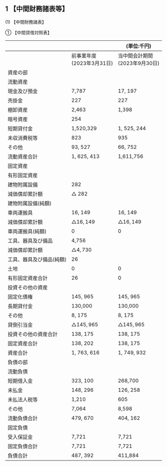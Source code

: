 ## 1 【中間財務諸表等】

(1) 【中間財務諸表】

① 【中間貸借対照表】

|               |                       | (単位:千円)                 |
|---------------|-----------------------|-------------------------|
|               | 前事業年度<br>(2023年3月31日) | 当中間会計期間<br>(2023年9月30日) |
| 資産の部          |                       |                         |
| 流動資産          |                       |                         |
| 現金及び預金        | 7,787                 | 17, 197                 |
| 売掛金           | 227                   | 227                     |
| 棚卸資産          | 2,463                 | 1,398                   |
| 暗号資産          | 254                   |                         |
| 短期貸付金         | 1,520,329             | 1, 525, 244             |
| 未収消費税等        | 823                   | 935                     |
| その他           | 93, 527               | 66, 752                 |
| 流動資産合計        | 1, 625, 413           | 1,611,756               |
| 固定資産          |                       |                         |
| 有形固定資産        |                       |                         |
| 建物附属設備        | 282                   |                         |
| 減価償却累計額       | $\triangle$ 282       |                         |
| 建物附属設備(純額)    |                       |                         |
| 車両運搬具         | 16, 149               | 16, 149                 |
| 減価償却累計額       | $\triangle 16, 149$   | $\triangle 16, 149$     |
| 車両運搬具(純額)     | 0                     | 0                       |
| 工具、器具及び備品     | 4,756                 |                         |
| 減価償却累計額       | $\triangle 4,730$     |                         |
| 工具、器具及び備品(純額) | 26                    |                         |
| 土地            | 0                     | 0                       |
| 有形固定資産合計      | 26                    | 0                       |
| 投資その他の資産      |                       |                         |
| 固定化債権         | 145, 965              | 145, 965                |
| 長期貸付金         | 130,000               | 130,000                 |
| その他           | 8, 175                | 8, 175                  |
| 貸倒引当金         | $\triangle 145,965$   | $\triangle 145,965$     |
| 投資その他の資産合計    | 138, 175              | 138, 175                |
| 固定資産合計        | 138, 202              | 138, 175                |
| 資産合計          | 1, 763, 616           | 1, 749, 932             |
| 負債の部          |                       |                         |
| 流動負債          |                       |                         |
| 短期借入金         | 323, 100              | 268,700                 |
| 未払金           | 148, 296              | 126, 258                |
| 未払法人税等        | 1,210                 | 605                     |
| その他           | 7,064                 | 8,598                   |
| 流動負債合計        | 479, 670              | 404, 162                |
| 固定負債          |                       |                         |
| 受入保証金         | 7,721                 | 7,721                   |
| 固定負債合計        | 7,721                 | 7,721                   |
| 負債合計          | 487, 392              | 411,884                 |